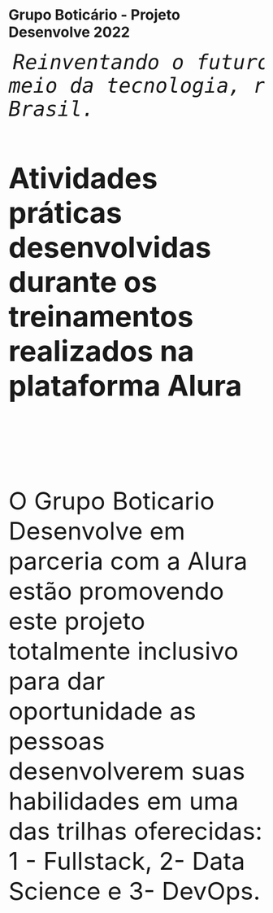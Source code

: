 # Grupo Boticário - Projeto Desenvolve 2022
<em><pre>     <font size = "+4">Reinventando o futuro das pessoas por meio da tecnologia, reduzindo as lacunas de gênero e raça no Brasil.</em></pre> 
<h3> Atividades práticas desenvolvidas durante os treinamentos realizados na plataforma Alura</h3>
<br>
<p> O Grupo Boticario Desenvolve em parceria com a Alura estão promovendo este projeto totalmente inclusivo para dar oportunidade as pessoas desenvolverem suas habilidades em uma das trilhas oferecidas: 1 - Fullstack, 2- Data Science e 3- DevOps.
